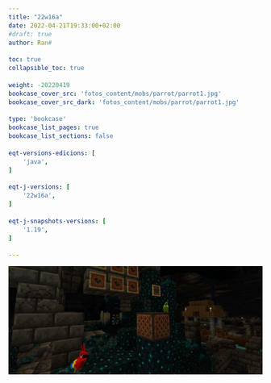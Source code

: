 ```yaml
---
title: "22w16a"
date: 2022-04-21T19:33:00+02:00
#draft: true
author: Ran#

toc: true
collapsible_toc: true

weight: -20220419
bookcase_cover_src: 'fotos_content/mobs/parrot/parrot1.jpg'
bookcase_cover_src_dark: 'fotos_content/mobs/parrot/parrot1.jpg'

type: 'bookcase'
bookcase_list_pages: true
bookcase_list_sections: false

eqt-versions-edicions: [
    'java',
]

eqt-j-versions: [
    '22w16a',
]

eqt-j-snapshots-versions: [
    '1.19',
]

---
```

<img title="22w16a" alt="22w16a" src="/fotos_content/mobs/parrot/parrot1.jpg">
